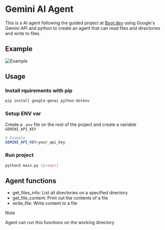 # Gemini AI Agent
This is a AI agent following the guided project at [Boot.dev](https://www.boot.dev/courses/build-ai-agent-python) using Google's Gemini API and python to create an agent that can read files and directories and write to files.

## Example

![Example](example/example.gif)

## Usage

### Install rquirements with pip

```bash
pip install google-genai python-dotenv
```

### Setup ENV var

Create a `.env` file on the root of the project and create a variable `GEMINI_API_KEY`

```bash
# Example
GEMINI_API_KEY=your_api_key
```

### Run project

```bash
python3 main.py [prompt]
```

## Agent functions

- get_files_info: List all directories on a specified directory
- get_file_content: Print out the contents of a file 
- write_file: Write content to a file

> [!NOTE]  
> Agent can run this functions on the working directory
